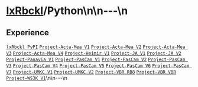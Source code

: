 # [lxRbckl](https://github.com/lxRbckl/lxRbckl/tree/main)/Python\n\n---\n
## Experience
[`lxRbckl PyPI`](https://github.com/lxRbckl/lxRbckl/blob/PyPI/README.md) [`Project-Acta-Mea V1`](https://github.com/lxRbckl/Project-Acta-Mea/blob/V1/README.md) [`Project-Acta-Mea V2`](https://github.com/lxRbckl/Project-Acta-Mea/blob/V2/README.md) [`Project-Acta-Mea V3`](https://github.com/lxRbckl/Project-Acta-Mea/blob/V3/README.md) [`Project-Acta-Mea V4`](https://github.com/lxRbckl/Project-Acta-Mea/blob/V4/README.md) [`Project-Heimir V1`](https://github.com/lxRbckl/Project-Heimir/blob/V1/README.md) [`Project-JA V1`](https://github.com/lxRbckl/Project-JA/blob/V1/README.md) [`Project-JA V2`](https://github.com/lxRbckl/Project-JA/blob/V2/README.md) [`Project-Panavia V1`](https://github.com/lxRbckl/Project-Panavia/blob/V1/README.md) [`Project-PasCam V1`](https://github.com/lxRbckl/Project-PasCam/blob/V1/README.md) [`Project-PasCam V2`](https://github.com/lxRbckl/Project-PasCam/blob/V2/README.md) [`Project-PasCam V3`](https://github.com/lxRbckl/Project-PasCam/blob/V3/README.md) [`Project-PasCam V4`](https://github.com/lxRbckl/Project-PasCam/blob/V4/README.md) [`Project-PasCam V5`](https://github.com/lxRbckl/Project-PasCam/blob/V5/README.md) [`Project-PasCam V6`](https://github.com/lxRbckl/Project-PasCam/blob/V6/README.md) [`Project-PasCam V7`](https://github.com/lxRbckl/Project-PasCam/blob/V7/README.md) [`Project-UMKC V1`](https://github.com/lxRbckl/Project-UMKC/blob/V1/README.md) [`Project-UMKC V2`](https://github.com/lxRbckl/Project-UMKC/blob/V2/README.md) [`Project-VBR RB8`](https://github.com/lxRbckl/Project-VBR/blob/RB8/README.md) [`Project-VBR VBR`](https://github.com/lxRbckl/Project-VBR/blob/VBR/README.md) [`Project-WS3K V1`](https://github.com/lxRbckl/Project-WS3K/blob/V1/README.md)\n\n---\n